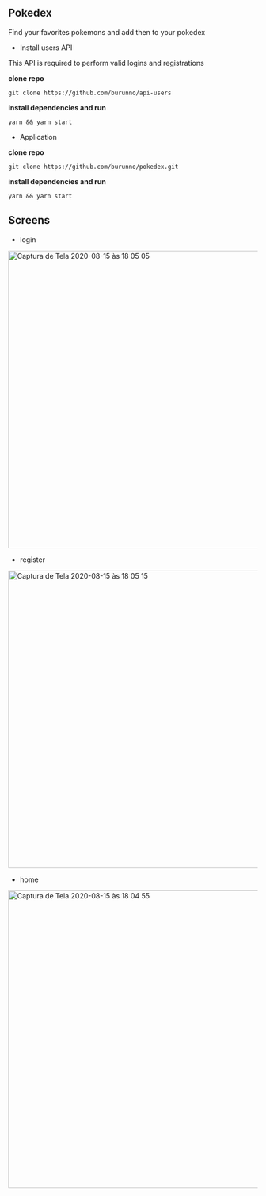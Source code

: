 ## Pokedex

Find your favorites pokemons and add then to your pokedex

- Install users API

This API is required to perform valid logins and registrations


**clone repo**
```
git clone https://github.com/burunno/api-users
```

**install dependencies and run**
```
yarn && yarn start
```

- Application

**clone repo**
```
git clone https://github.com/burunno/pokedex.git
```
**install dependencies and run**
```
yarn && yarn start
```

## Screens

- login
<img width="600" alt="Captura de Tela 2020-08-15 às 18 05 05" src="https://user-images.githubusercontent.com/38473461/90321650-07257980-df22-11ea-8b93-8bbfefcdf7cd.png">

- register
<img width="600" alt="Captura de Tela 2020-08-15 às 18 05 15" src="https://user-images.githubusercontent.com/38473461/90321641-f96ff400-df21-11ea-8464-37043844fdac.png">

- home
<img width="600" alt="Captura de Tela 2020-08-15 às 18 04 55" src="https://user-images.githubusercontent.com/38473461/90321652-0987d380-df22-11ea-8541-cd923229131f.png">
